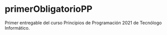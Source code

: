 # primerObligatorioPP
Primer entregable del curso Principios de Programación 2021 de Tecnólogo Informático.
